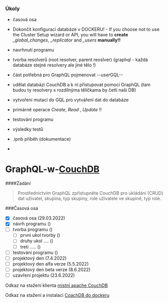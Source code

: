 ### Úkoly

- časová osa
- Dokončit konfiguraci databáze v DOCKERU! - If you choose not to use the Cluster Setup wizard or API, you will have to **create** *_global_changes*, *_replicator* and *_users* **manually!!**
- navrhnutí programu


- tvorba resolverů (root resolver, parent reoslver) (graphql - každá databáze stejné resolvery ale jiné tělo !)
- část potřebná pro GraphQL pojmenovat --*user*GQL--
- udělat databázi CouchDB a k ní přistupovat pomocí GraphQL (tam budou ty resolvery s rozdílnýma tělíčkama by četli naši DB)
- vytvoření mutací do GQL pro vytváření dat do databáze
- primárně operace *Create*, *Read* , *Update* !!


- testování programu
- výsledky testů
- .ipnb příběh (dokumentace)
- 

# GraphQL-w-[CouchDB](https://github.com/apache/couchdb)

####Zadání
>Prostřednictvím GraphQL zpřístupněte CouchDB pro ukládání (CRUD) dat uživatel, skupina, typ skupiny, role uživatele ve skupině, typ role.

###Časová osa

- [x] časová osa (29.03.2022)
- [x] návrh programu ()
- [ ] tvorba programu ()
    - [ ] prvni ukol tvorby ()
    - [ ] druhy ukol .... ()
    - [ ] treti ..... ()
- [ ] testování programu ()
- [ ] projektový den (7.4.2022)
- [ ] projektový den alfa verze (5.5.2022)
- [ ] projektový den beta verze (8.6.2022)
- [ ] uzavření projektu (23.6.2022)

Odkaz na stažení klienta [místní apache CouchDB](https://couchdb.apache.org/#download)

Odkaz na stažení a instalaci [CoachDB do dockeru](https://hub.docker.com/_/couchdb)
